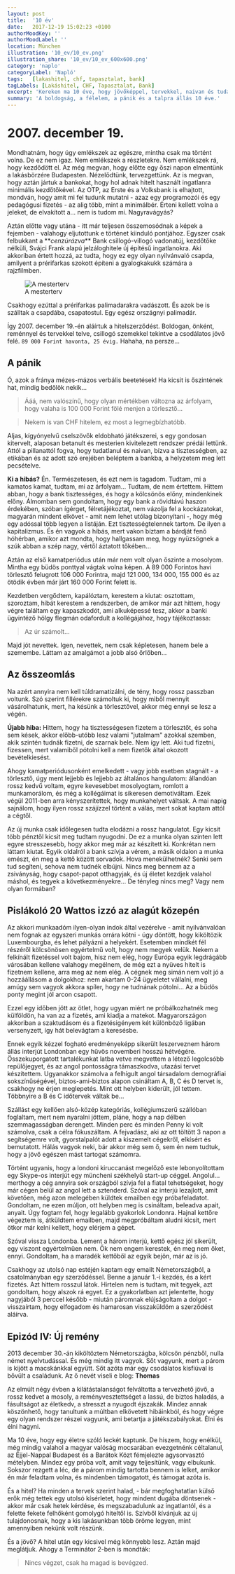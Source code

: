 ```yaml
---
layout: post
title:  '10 év'
date:   2017-12-19 15:02:23 +0100
authorMoodKey: ''
authorMoodLabel: ''
location: München
illustration: '10_ev/10_ev.png'
illustration_share: '10_ev/10_ev_600x600.png'
category: 'naplo'
categoryLabel: 'Napló'
tags:   [lakashitel, chf, tapasztalat, bank]
tagLabels: [Lakáshitel, CHF, Tapasztalat, Bank]
excerpt: 'Kereken ma 10 éve, hogy jövőképpel, tervekkel, naivan és tudatlanul aláírtunk egy Svájci Frank alapú jelzáloghitel szerződést. Aztán jött, aminek jönnie kellett...'
summary: 'A boldogság, a félelem, a pánik és a talpra állás 10 éve.'
---
```


# 2007. december 19.

Mondhatnám, hogy úgy emlékszek az egészre, mintha csak ma történt volna. De ez nem igaz. Nem emlékszek a részletekre. Nem emlékszek rá,
hogy kezdődött el. Az még megvan, hogy előtte egy őszi napon elmentünk a lakásbörzére Budapesten. Nézelődtünk, tervezgettünk.
Az is megvan, hogy aztán jártuk a bankokat, hogy hol adnak hitelt használt ingatlanra minimális kezdőtőkével. Az OTP, az Erste
és a Volksbank is elhajtott, mondván, hogy amit mi fel tudunk mutatni - azaz egy programozói és egy pedagógusi fizetés - az
alig több, mint a minimálbér. Érteni kellett volna a jeleket, de elvakított a... nem is tudom mi. Nagyravágyás?

Aztán előtte vagy utána - itt már teljesen összemosódnak a képek a fejemben - valahogy eljutottunk e történet kiinduló pontjához.
Egyszer csak felbukkant a \*\*_cenzúrázva_\*\* Bank csillogó-villogó vadonatúj, kezdőtőke nélküli, Svájci Frank alapú jelzáloghitele új építésű ingatlanokra.
Aki akkoriban értett hozzá, az tudta, hogy ez egy olyan nyilvánvaló csapda, amilyent a prérifarkas szokott építeni a gyalogkakukk
számára a rajzfilmben.

<figure>
    <img src="/assets/img/blog/2017/10_ev/gyalogkakukk.jpg" alt="A mesterterv">
    <figcaption>A mesterterv</figcaption>
</figure>

Csakhogy ezúttal a prérifarkas palimadarakra vadászott. És azok be is szálltak a csapdába, csapatostul.
Egy egész országnyi palimadár.

Így 2007. december 19.-én aláírtuk a hitelszerződést. Boldogan, önként, reménnyel és tervekkel telve, csillogó szemekkel tekintve a
csodálatos jövő felé. `89 000 Forint havonta, 25 évig.` Hahaha, na persze...

## A pánik

Ó, azok a fránya mézes-mázos verbális beetetések! Ha kicsit is őszintének hat, mindig bedőlök nekik...

> Ááá, nem valószínű, hogy olyan mértékben változna az árfolyam, hogy valaha is 100 000 Forint fölé menjen a törlesztő...

> Nekem is van CHF hitelem, ez most a legmegbízhatóbb.

Aljas, kígyónyelvű cselszövők eldobható játékszerei, s egy gondosan kitervelt, alaposan betanult és mesterien kivitelezett
rendszer prédái lettünk. Attól a pillanattól fogva, hogy tudatlanul és naivan, bízva a tisztességben, az etikában és az
adott szó erejében beléptem a bankba, a helyzetem meg lett pecsételve.

**Ki a hibás?** Én. Természetesen, és ezt nem is tagadom. Tudtam, mi a kamatos kamat, tudtam, mi az árfolyam... Tudtam, de
nem értettem. Hittem abban, hogy a bank tisztességes, és hogy a kölcsönös előny, mindenkinek előny. Álmomban sem gondoltam, hogy
egy bank a rövidtávú haszon érdekében, szóban ígérget, félretájékoztat, nem vázolja fel a kockázatokat, magyarán mindent
elkövet - amit nem lehet utólag bizonyítani -, hogy még egy adóssal több legyen a listáján. Ezt tisztességtelennek tartom.
De ilyen a kapitalizmus. És én vagyok a hibás, mert vakon bíztam a bárdját fenő hóhérban, amikor azt mondta, hogy hallgassam
meg, hogy nyüzsögnek a szúk abban a szép nagy, vértől áztatott tőkében...

Aztán az első kamatperiódus után már nem volt olyan őszinte a mosolyom. Mintha egy büdös ponttyal vágtak volna képen. A
89&nbsp;000 Forintos havi törlesztő felugrott 106&nbsp;000 Forintra, majd 121&nbsp;000, 134&nbsp;000, 155&nbsp;000
és az ötödik évben már járt 160&nbsp;000 Forint felett is.

Kezdetben vergődtem, kapálóztam, kerestem a kiutat: osztottam, szoroztam, hibát kerestem a rendszerben, de amikor már
azt hittem, hogy végre találtam egy kapaszkodót, ami alkuképessé tesz, akkor a banki ügyintéző hölgy flegmán odafordult a
kollégájához, hogy tájékoztassa:

> Az úr számolt...

Majd jót nevettek. Igen, nevettek, nem csak képletesen, hanem bele a szemembe. Láttam az amalgámot a jobb alsó őrlőben...

## Az összeomlás

Na azért annyira nem kell túldramatizálni, de tény, hogy rossz passzban voltunk. Szó szerint fillérekre számoltuk ki, hogy
miből mennyit vásárolhatunk, mert, ha késünk a törlesztővel, akkor még ennyi se lesz a végén.

**Újabb hiba:** Hittem, hogy ha tisztességesen fizetem a törlesztőt, és soha sem kések, akkor előbb-utóbb lesz valami "jutalmam"
azokkal szemben, akik szintén tudnák fizetni, de szarnak bele. Nem így lett. Aki tud fizetni, fizessen, mert valamiből
pótolni kell a nem fizetők által okozott bevételkiesést.

Ahogy kamatperiódusonként emelkedett - vagy jobb esetben stagnált - a törlesztő, úgy ment lejjebb és lejjebb az általános
hangulatom: állandóan rossz kedvű voltam, egyre kevesebbet mosolyogtam, romlott a munkamorálom, és még a kollégáimat is
sikeresen demotiváltam. Ezek végül 2011-ben arra kényszerítettek, hogy munkahelyet váltsak. A mai napig sajnálom, hogy ilyen
rossz szájízzel történt a válás, mert sokat kaptam attól a cégtől.

Az új munka csak időlegesen tudta elodázni a rossz hangulatot. Egy kicsit több pénztől kicsit meg tudtam nyugodni. De ez a
munka olyan szinten lett egyre stresszesebb, hogy akkor meg már az készített ki. Konkrétan nem láttam kiutat. Egyik oldalról
a bank szívja a vérem, a másik oldalon a munka emészt, én meg a kettő között sorvadok. Hova menekülhetnék? Senki sem tud segíteni,
sehova nem tudnék elbújni. Nincs meg bennem az a zsiványság, hogy csapot-papot otthagyjak, és új életet kezdjek valahol máshol,
és tegyek a következményekre... De tényleg nincs meg? Vagy nem olyan formában?

## Pislákoló 20 Wattos izzó az alagút közepén

Az akkori munkaadóm ilyen-olyan indok által vezérelve - amit nyilvánvalóan nem fognak az egyszeri munkás orrára kötni -
úgy döntött, hogy kiköltözik Luxembourgba, és lehet pályázni a helyekért. Esetemben mindkét fél részéről kölcsönösen egyértelmű
volt, hogy nem megyek velük. Nekem a felkínált fizetéssel volt bajom, hisz nem elég, hogy Európa egyik legdrágább városában
kellene valahogy megélnem, de még ezt a nyüves hitelt is fizetnem kellene, arra meg az nem elég. A cégnek meg simán nem
volt jó a hozzáállásom a dolgokhoz: nem akartam 0-24 ügyeletet vállalni, meg amúgy sem vagyok akkora spíler, hogy ne tudnának
pótolni... Az a büdös ponty megint jól arcon csapott.

Ezzel egy időben jött az ötlet, hogy ugyan miért ne próbálkozhatnék meg külföldön, ha van az a fizetés, ami kiadja a matekot.
Magyarországon akkoriban a szaktudásom és a fizetésigényem két különböző ligában versenyzett, így hát belevágtam a keresésbe.

Ennek egyik kézzel fogható eredményeképp sikerült leszerveznem három állás interjút Londonban egy hűvös novemberi hosszú hétvégére. Összekuporgatott
tartalékunkat latba vetve megvettem a létező legolcsóbb repülőjegyet, és az angol pontosságra támaszkodva, utazási tervet készítettem.
Ugyanakkor számolva a felhígult angol társadalom demográfiai sokszínűségével, biztos-ami-biztos alapon csináltam A, B, C és D tervet is,
csakhogy ne érjen meglepetés. Mint ott helyben kiderült, jól tettem. Többnyire a B és C időtervek váltak be...

Szállást egy kellően alsó-közép kategóriás, kollégiumszerű szállóban foglaltam, mert nem nyaralni jöttem, pláne, hogy a nap délben
szemmagasságban derengett. Minden perc és minden Penny ki volt számolva, csak a célra fókuszáltam. A fejvadász, aki az ott töltött
3 napon a segítségemre volt, gyorstalpalót adott a kiszemelt cégekről, elkísért és bemutatott. Hálás vagyok neki, bár akkor még sem
ő, sem én nem tudtuk, hogy a jövő egészen mást tartogat számomra.

Történt ugyanis, hogy a londoni kiruccanást megelőző este lebonyolítottam egy Skype-os interjút egy müncheni székhelyű start-up céggel.
Angolul... merthogy a cég annyira sok országból szívja fel a fiatal tehetségeket, hogy már cégen belül az angol lett a sztenderd.
Szóval az interjú lezajlott, amit követően, még azon melegében küldtek emailben egy próbafeladatot. Gondoltam, ne ezen múljon, ott helyben meg is csináltam,
beleadva apait, anyait. Úgy fogtam fel, hogy legalább gyakorlok Londonra. Hajnal kettőre végeztem is, átküldtem emailben, majd
megpróbáltam aludni kicsit, mert ötkor már kelni kellett, hogy elérjem a gépet.

Szóval vissza Londonba. Lement a három interjú, kettő egész jól sikerült, egy viszont egyértelműen nem. Ők nem engem kerestek, én
meg nem őket, ennyi. Gondoltam, ha a maradék kettőből az egyik bejön, már az is jó.

Csakhogy az utolsó nap estéjén kaptam egy emailt Németországból, a csatolmányban egy szerződéssel. Benne a január 1.-i kezdés,
és a kért fizetés. Azt hittem rosszul látok. Hirtelen nem is tudtam, mit tegyek, azt gondoltam, hogy alszok rá egyet. Ez a
gyakorlatban azt jelentette, hogy nagyjából 3 perccel később - miután páromnak elújságoltam a dolgot - visszaírtam, hogy
elfogadom és hamarosan visszaküldöm a szerződést aláírva.

## Epizód IV: Új remény

2013 december 30.-án kiköltöztem Németországba, kölcsön pénzből, nulla német nyelvtudással. És még mindig itt vagyok. Sőt
vagyunk, mert a párom is kijött a macskánkkal együtt. Sőt azóta már egy csodálatos kisfiúval is bővült a családunk. Az ő
nevét viseli e blog: **Thomas**

Az elmúlt négy évben a kilátástalanságot felváltotta a tervezhető jövő, a rossz kedvet a mosoly, a reményvesztettséget a lassú,
de biztos haladás, a fásultságot az életkedv, a stresszt a nyugodt éjszakák. Mindez annak köszönhető, hogy tanultunk a
múltban elkövetett hibáinkból, és hogy végre egy olyan rendszer részei vagyunk, ami betartja a játékszabályokat. Élni és élni hagyni.

Ma 10 éve, hogy egy életre szóló leckét kaptunk. De hiszem, hogy enélkül, még mindig valahol a magyar valóság mocsarában
evezgetnénk céltalanul, az Éjjel-Nappal Budapest és a Barátok Közt fémjelezte agysorvasztó mételyben. Mindez egy próba volt,
amit vagy teljesítünk, vagy elbukunk. Sokszor rezgett a léc, de a párom mindig tartotta bennem is lelket, amikor én már
feladtam volna, és mindenben támogatott, és támogat azóta is.

És a hitel? Ha minden a tervek szerint halad, - bár megfoghatatlan külső erők még tettek egy utolsó kísérletet, hogy mindent
dugába döntsenek - akkor már csak hetek kérdése, és megszabadulunk az ingatlantól, és a felette fekete felhőként gomolygó
hiteltől is. Szívből kívánjuk az új tulajdonosnak, hogy a kis lakásunkban több öröme legyen, mint amennyiben nekünk volt részünk.

És a jövő? A hitel után egy kicsivel még könnyebb lesz. Aztán majd meglátjuk. Ahogy a Terminátor 2-ben is mondták:

> Nincs végzet, csak ha magad is bevégzed.
